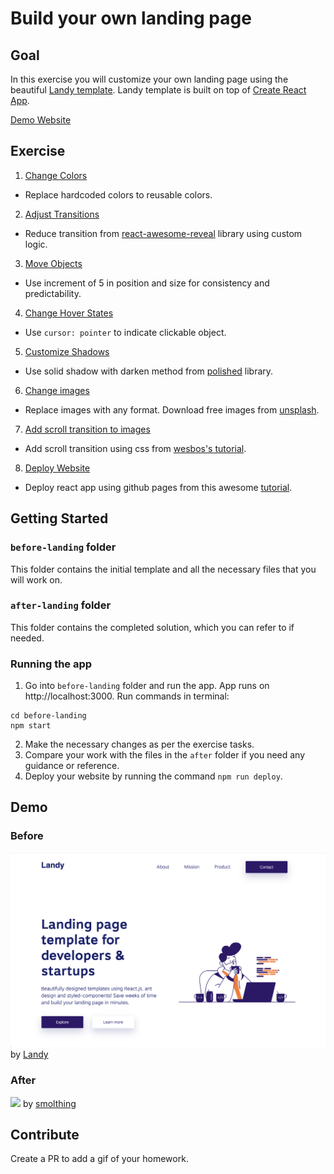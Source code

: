 # Build your own landing page

## Goal
In this exercise you will customize your own landing page using the beautiful [Landy template](https://github.com/issaafalkattan/react-landing-page-template-2021). Landy template is built on top of [Create React App](https://create-react-app.dev/).

[Demo Website](https://smolthing.github.io/landing-page-landy/)

## Exercise
1. [Change Colors](https://github.com/smolthing/landing-page-landy/commit/8dee3f7bb0b5fe8b7b7d3ea6715ee6d24bf1ba8a)
 - Replace hardcoded colors to reusable colors.
2. [Adjust Transitions](https://github.com/smolthing/landing-page-landy/commit/adf430015e4110db7bd1881c62fd4853ae9dbc18)
 - Reduce transition from [react-awesome-reveal](https://react-awesome-reveal.morello.dev/) library using custom logic.
3. [Move Objects](https://github.com/smolthing/landing-page-landy/commit/859ec5c9bc6ec9cc8cf1ae2c6ce89440c311c19d)
 - Use increment of 5 in position and size for consistency and predictability.
4. [Change Hover States](https://github.com/smolthing/landing-page-landy/commit/6db799f8a4e08b5c53ea2b91fe678f5101dcea5f)
 - Use `cursor: pointer` to indicate clickable object.
5. [Customize Shadows](https://github.com/smolthing/landing-page-landy/commit/d44142a3129bc1d96c769e4ffbf1c78c21b97ff4)
 - Use solid shadow with darken method from [polished](https://polished.js.org/docs/) library.
6. [Change images](https://github.com/smolthing/landing-page-landy/commit/c25f777bee4445c4c7cddc47d890729fd0a233f7)
 - Replace images with any format. Download free images from [unsplash](https://unsplash.com).
7. [Add scroll transition to images](https://github.com/smolthing/landing-page-landy/commit/2eb7cb558140cae9445d245967a76a43b82489ad)
 - Add scroll transition using css from [wesbos's tutorial](https://www.tiktok.com/@wesbos/video/7393373169416965382).
8. [Deploy Website](https://github.com/smolthing/landing-page-landy/commit/d340c2dde8bde93677603433168bed2de62b8433)
 - Deploy react app using github pages from this awesome [tutorial](https://github.com/gitname/react-gh-pages).

## Getting Started
### `before-landing` folder
This folder contains the initial template and all the necessary files that you will work on.

### `after-landing` folder
This folder contains the completed solution, which you can refer to if needed.

### Running the app
1. Go into `before-landing` folder and run the app. App runs on http://localhost:3000. Run commands in terminal:
```
cd before-landing
npm start
```
2. Make the necessary changes as per the exercise tasks.
3. Compare your work with the files in the `after` folder if you need any guidance or reference.
4. Deploy your website by running the command `npm run deploy`.

## Demo
### Before
![](./images/landy.png)
by [Landy](https://landy-web.netlify.app/)
### After
![](./images/after-landy.gif)
by [smolthing](https://smolthing.github.io/landing-page-landy)

## Contribute
Create a PR to add a gif of your homework.

